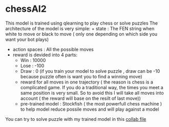 # chessAI2

This model is trained using qlearning to play chess or solve puzzles 
The architecture of the model is very simple:
	+ state : The FEN string when white to move or black to move ( only one depending on which side you want your bot plays)
  + action spaces : All the possible moves 
  + reward is devided into 4 parts:
    + Win : 10000
    + Lose : -100
    + Draw : 0 (if you train your model to solve puzzle , draw can be -10 because puzzle often is want you to find a winning move)
    + reward for all moves in one trajectory ( the reason is chess is a complicated game. If you do a traditional way, the times you meet a same  position is very small. So to avoid this I will take all moves into account ( the reward will base on the resilt of last move))
    + pre-trained model : Stockfish ( the most powerfull chess machine ) to help model reduce possile moves and will play against a model


You can try to solve puzzle with my trained model in this [collab file](https://colab.research.google.com/drive/1QFtyeIebwymd1hc9JufXH1CFkhx2oJvr?usp=sharing)
